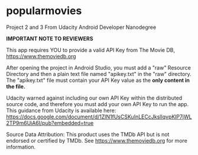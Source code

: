 # popularmovies
Project 2 and 3 From Udacity Android Developer Nanodegree

**IMPORTANT NOTE TO REVIEWERS**

This app requires YOU to provide a valid API Key from The Movie DB, https://www.themoviedb.org

After opening the project in Android Studio, you must add a "raw" Resource Directory and then
a plain text file named "apikey.txt" in the "raw" directory. The "apikey.txt" file must contain
your API Key value as the **only content in the file.**

Udacity warned against including our own API Key within the distributed source code, 
and therefore you must add your own API Key to run the app. This guidance from Udacity is 
available here: https://docs.google.com/document/d/1ZlN1fUsCSKuInLECcJkslIqvpKlP7jWL2TP9m6UiA6I/pub?embedded=true

Source Data Attribution: This product uses the TMDb API but is not endorsed or certified by TMDb. See https://www.themoviedb.org for more information.
